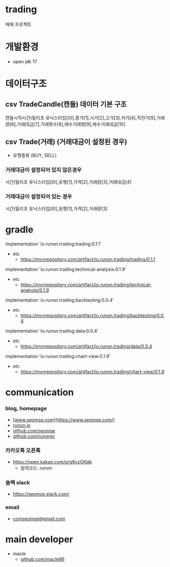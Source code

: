 # trading
매매 프로젝트

# 개발환경
- open jdk 17

# 데이터구조
## csv TradeCandle(캔들) 데이터 기본 구조
캔들시작시간(밀리초 유닉스타임)[0],종가[1],시가[2],고가[3],저가[4],직전가[5],거래량[6],거래대금[7],거래횟수[8],매수거래량[9],매수거래대금[10]

## csv Trade(거래) (거래대금이 설정된 경우)
- 유형종류 (BUY, SELL)

### 거래대금이 설정되어 있지 않은경우
시간(밀리초 유닉스타임)[0],유형[1],가격[2],거래량[3],거래대금[4]

### 거래대금이 설정되어 있는 경우
시간(밀리초 유닉스타임)[0],유형[1],가격[2],거래량[3]

# gradle
implementation 'io.runon.trading:trading:0.1.1'
- etc
    - https://mvnrepository.com/artifact/io.runon.trading/trading/0.1.1

implementation 'io.runon.trading:technical-analysis:0.1.9'
- etc
    - https://mvnrepository.com/artifact/io.runon.trading/technical-analysis/0.1.9

implementation 'io.runon.trading:backtesting:0.0.4'
- etc
    - https://mvnrepository.com/artifact/io.runon.trading/backtesting/0.0.4

implementation 'io.runon.trading:data:0.0.4'
- etc
    - https://mvnrepository.com/artifact/io.runon.trading/data/0.0.4
    
implementation 'io.runon.trading:chart-view:0.1.9'
- etc
    - https://mvnrepository.com/artifact/io.runon.trading/chart-view/0.1.9

# communication
### blog, homepage
- [www.seomse.com](https://www.seomse.com/)
- [runon.io](https://runon.io)
- [github.com/seomse](https://github.com/seomse)
- [github.com/runonio](https://github.com/runonio)

### 카카오톡 오픈톡
 - https://open.kakao.com/o/g6vzOKqb
     - 참여코드: runon
### 슬랙 slack
- https://seomse.slack.com/

### email
 - comseomse@gmail.com
 
# main developer
 - macle
    -  [github.com/macle86](https://github.com/macle86)
